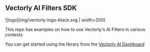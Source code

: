 ## Vectorly AI Filters SDK
![logo](img/vectorly-logo-black.svg | width=200)

This repo has examples on how to use Vectorly's AI Filters in various contexts

You can get started using the library from the [Vectorly AI Dashboard](https://ai-filters.vectorly.io/#/signup)
